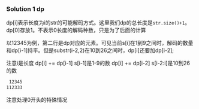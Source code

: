 ### Solution 1 dp

dp[i]表示长度为i的str的可能解码方式。这里我们dp的总长度是`str.size()+1`。dp[0]存放1。不表示0长度的解码种数，只是为了后面的计算

以12345为例，第二行是dp对应的元素。可见当前s[i]在1到9之间时，解码的数量和dp[i-1]持平。但是substr(i-2,2)在10到26之间时，dp[i]还要加dp[i-2];


注意i是长度
dp[i] += dp[i-1]              s[i-1]是1-9的数
dp[i] += dp[i-2]              s[i-2:i]是10到26的数

```txt
 12345
112333
```

注意处理0开头的特殊情况

